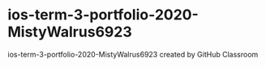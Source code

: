# ios-term-3-portfolio-2020-MistyWalrus6923
ios-term-3-portfolio-2020-MistyWalrus6923 created by GitHub Classroom



